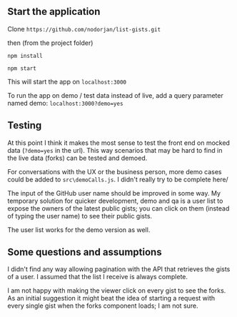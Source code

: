 ## Start the application

Clone `https://github.com/nodorjan/list-gists.git`

then (from the project folder)

`npm install`

`npm start`

This will start the app on `localhost:3000`

To run the app on demo / test data instead of live, add a query parameter named demo: `localhost:3000?demo=yes`

## Testing

At this point I think it makes the most sense to test the front 
end on mocked data (`?demo=yes` in the url). This way scenarios 
that may be hard to find in the live data (forks) can be tested
and demoed.

For conversations with the UX or the business person, 
more demo cases could be added to `src\demoCalls.js`. I 
didn't really try to be complete here/

The input of the GitHub user name should be improved in some way. My temporary 
solution for quicker development, demo and qa is a user list 
to expose the owners of the 
latest public gists; you can click on them (instead of 
 typing the user name) to see their public gists.

The user list works for the demo version as well.

## Some questions and assumptions

I didn't find any way allowing pagination with the API that retrieves the gists of a user. I assumed that the list I receive is always complete. 

I am not happy with making the viewer click on every gist to see the forks. As an 
initial suggestion it might beat the 
idea of starting a request with every single gist when the forks component loads; 
I am not sure.

